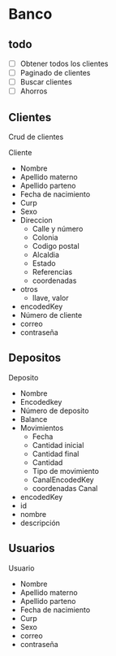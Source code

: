 # Banco

## todo
- [ ] Obtener todos los clientes
- [ ] Paginado de clientes
- [ ] Buscar clientes
- [ ] Ahorros

## Clientes

Crud de clientes

Cliente
- Nombre
- Apellido materno
- Apellido parteno
- Fecha de nacimiento
- Curp
- Sexo
- Direccion
    - Calle y número
    - Colonia
    - Codigo postal
    - Alcaldia
    - Estado
    - Referencias
    - coordenadas
- otros
    - llave, valor
- encodedKey
- Número de cliente
- correo
- contraseña

## Depositos

Deposito
- Nombre
- Encodedkey
- Número de deposito
- Balance
- Movimientos
    - Fecha
    - Cantidad inicial
    - Cantidad final
    - Cantidad
    - Tipo de movimiento
    - CanalEncodedKey
    - coordenadas
Canal
- encodedKey
- id
- nombre
- descripción

## Usuarios

Usuario
- Nombre
- Apellido materno
- Apellido parteno
- Fecha de nacimiento
- Curp
- Sexo
- correo
- contraseña